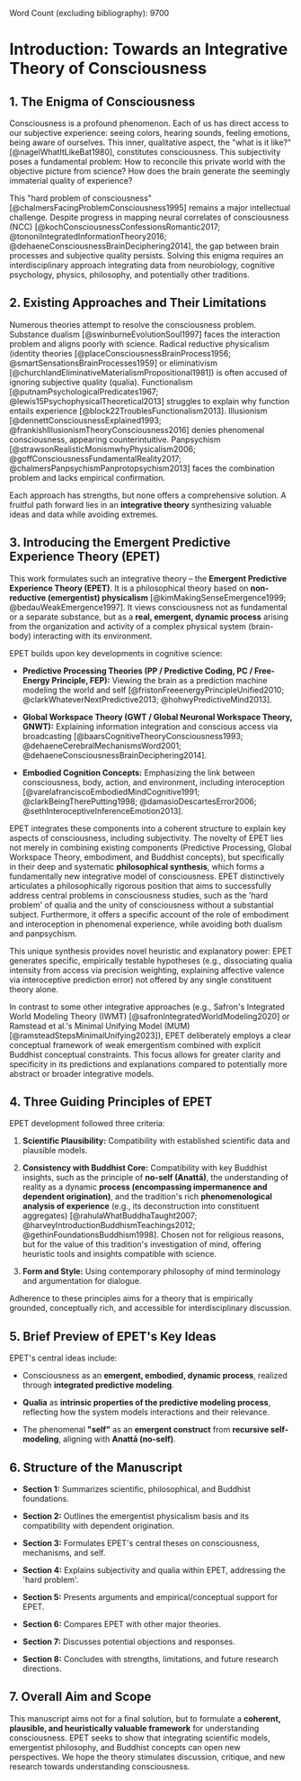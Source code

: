 Word Count (excluding bibliography): 9700


# Introduction: Towards an Integrative Theory of Consciousness

## 1. The Enigma of Consciousness

Consciousness is a profound phenomenon. Each of us has direct access to our subjective experience: seeing colors, hearing sounds, feeling emotions, being aware of ourselves. This inner, qualitative aspect, the "what is it like?" [@nagelWhatItLikeBat1980], constitutes consciousness. This subjectivity poses a fundamental problem: How to reconcile this private world with the objective picture from science? How does the brain generate the seemingly immaterial quality of experience?

This "hard problem of consciousness" [@chalmersFacingProblemConsciousness1995] remains a major intellectual challenge. Despite progress in mapping neural correlates of consciousness (NCC) [@kochConsciousnessConfessionsRomantic2017; @tononiIntegratedInformationTheory2016; @dehaeneConsciousnessBrainDeciphering2014], the gap between brain processes and subjective quality persists. Solving this enigma requires an interdisciplinary approach integrating data from neurobiology, cognitive psychology, physics, philosophy, and potentially other traditions.

## 2. Existing Approaches and Their Limitations

Numerous theories attempt to resolve the consciousness problem. Substance dualism [@swinburneEvolutionSoul1997] faces the interaction problem and aligns poorly with science. Radical reductive physicalism (identity theories [@placeConsciousnessBrainProcess1956; @smartSensationsBrainProcesses1959] or eliminativism [@churchlandEliminativeMaterialismPropositional1981]) is often accused of ignoring subjective quality (qualia). Functionalism [@putnamPsychologicalPredicates1967; @lewis15PsychophysicalTheoretical2013] struggles to explain why function entails experience [@block22TroublesFunctionalism2013]. Illusionism [@dennettConsciousnessExplained1993; @frankishIllusionismTheoryConsciousness2016] denies phenomenal consciousness, appearing counterintuitive. Panpsychism [@strawsonRealisticMonismwhyPhysicalism2006; @goffConsciousnessFundamentalReality2017; @chalmersPanpsychismPanprotopsychism2013] faces the combination problem and lacks empirical confirmation.

Each approach has strengths, but none offers a comprehensive solution. A fruitful path forward lies in an **integrative theory** synthesizing valuable ideas and data while avoiding extremes.

## 3. Introducing the Emergent Predictive Experience Theory (EPET)

This work formulates such an integrative theory – the **Emergent Predictive Experience Theory (EPET)**. It is a philosophical theory based on **non-reductive (emergentist) physicalism** [@kimMakingSenseEmergence1999; @bedauWeakEmergence1997]. It views consciousness not as fundamental or a separate substance, but as a **real, emergent, dynamic process** arising from the organization and activity of a complex physical system (brain-body) interacting with its environment.

EPET builds upon key developments in cognitive science:

-   **Predictive Processing Theories (PP / Predictive Coding, PC / Free-Energy Principle, FEP):** Viewing the brain as a prediction machine modeling the world and self [@fristonFreeenergyPrincipleUnified2010; @clarkWhateverNextPredictive2013; @hohwyPredictiveMind2013].
    
-   **Global Workspace Theory (GWT / Global Neuronal Workspace Theory, GNWT):** Explaining information integration and conscious access via broadcasting [@baarsCognitiveTheoryConsciousness1993; @dehaeneCerebralMechanismsWord2001; @dehaeneConsciousnessBrainDeciphering2014].
    
-   **Embodied Cognition Concepts:** Emphasizing the link between consciousness, body, action, and environment, including interoception [@varelafranciscoEmbodiedMindCognitive1991; @clarkBeingTherePutting1998; @damasioDescartesError2006; @sethInteroceptiveInferenceEmotion2013].
    

EPET integrates these components into a coherent structure to explain key aspects of consciousness, including subjectivity. The novelty of EPET lies not merely in combining existing components (Predictive Processing, Global Workspace Theory, embodiment, and Buddhist concepts), but specifically in their deep and systematic **philosophical synthesis**, which forms a fundamentally new integrative model of consciousness. EPET distinctively articulates a philosophically rigorous position that aims to successfully address central problems in consciousness studies, such as the 'hard problem' of qualia and the unity of consciousness without a substantial subject. Furthermore, it offers a specific account of the role of embodiment and interoception in phenomenal experience, while avoiding both dualism and panpsychism.

This unique synthesis provides novel heuristic and explanatory power: EPET generates specific, empirically testable hypotheses (e.g., dissociating qualia intensity from access via precision weighting, explaining affective valence via interoceptive prediction error) not offered by any single constituent theory alone.

In contrast to some other integrative approaches (e.g., Safron's Integrated World Modeling Theory (IWMT) [@safronIntegratedWorldModeling2020] or Ramstead et al.'s Minimal Unifying Model (MUM) [@ramsteadStepsMinimalUnifying2023]), EPET deliberately employs a clear conceptual framework of weak emergentism combined with explicit Buddhist conceptual constraints. This focus allows for greater clarity and specificity in its predictions and explanations compared to potentially more abstract or broader integrative models.

## 4. Three Guiding Principles of EPET

EPET development followed three criteria:

1.  **Scientific Plausibility:** Compatibility with established scientific data and plausible models.
    
2.  **Consistency with Buddhist Core:** Compatibility with key Buddhist insights, such as the principle of **no-self (Anattā)**, the understanding of reality as a dynamic **process (encompassing impermanence and dependent origination)**, and the tradition's rich **phenomenological analysis of experience** (e.g., its deconstruction into constituent aggregates) [@rahulaWhatBuddhaTaught2007; @harveyIntroductionBuddhismTeachings2012; @gethinFoundationsBuddhism1998]. Chosen not for religious reasons, but for the value of this tradition's investigation of mind, offering heuristic tools and insights compatible with science.
    
3.  **Form and Style:** Using contemporary philosophy of mind terminology and argumentation for dialogue.
    

Adherence to these principles aims for a theory that is empirically grounded, conceptually rich, and accessible for interdisciplinary discussion.

## 5. Brief Preview of EPET's Key Ideas

EPET's central ideas include:

-   Consciousness as an **emergent, embodied, dynamic process**, realized through **integrated predictive modeling**.
    
-   **Qualia** as **intrinsic properties of the predictive modeling process**, reflecting how the system models interactions and their relevance.
    
-   The phenomenal **"self"** as an **emergent construct** from **recursive self-modeling**, aligning with **Anattā (no-self)**.
    

## 6. Structure of the Manuscript

-   **Section 1:** Summarizes scientific, philosophical, and Buddhist foundations.
    
-   **Section 2:** Outlines the emergentist physicalism basis and its compatibility with dependent origination.
    
-   **Section 3:** Formulates EPET's central theses on consciousness, mechanisms, and self.
    
-   **Section 4:** Explains subjectivity and qualia within EPET, addressing the 'hard problem'.
    
-   **Section 5:** Presents arguments and empirical/conceptual support for EPET.
    
-   **Section 6:** Compares EPET with other major theories.
    
-   **Section 7:** Discusses potential objections and responses.
    
-   **Section 8:** Concludes with strengths, limitations, and future research directions.
    

## 7. Overall Aim and Scope

This manuscript aims not for a final solution, but to formulate a **coherent, plausible, and heuristically valuable framework** for understanding consciousness. EPET seeks to show that integrating scientific models, emergentist philosophy, and Buddhist concepts can open new perspectives. We hope the theory stimulates discussion, critique, and new research towards understanding consciousness.
